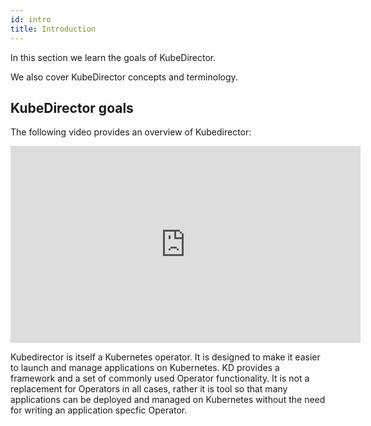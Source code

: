 ```yaml
---
id: intro 
title: Introduction
---
```


In this section we learn the goals of KubeDirector.

We also cover KubeDirector concepts and terminology.

## KubeDirector goals

The following video provides an overview of Kubedirector:

<iframe width="560" height="315" src="https://www.youtube.com/embed/X2kEk5wLe9g" frameborder="0" allow="accelerometer; autoplay; clipboard-write; encrypted-media; gyroscope; picture-in-picture" allowfullscreen></iframe>


Kubedirector is itself a Kubernetes operator. It is designed to make it easier to launch and manage applications on Kubernetes. KD provides a framework and a set of commonly used Operator functionality.  It is not a replacement for Operators in all cases, rather it is tool so that many applications can be deployed and managed on Kubernetes without the need for writing an application specfic Operator.
